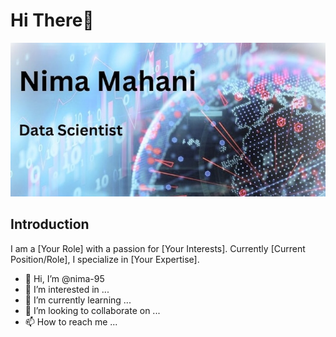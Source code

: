 # Hi There👋 

<img src="https://github.com/nima-95/nima-95/blob/main/Nima%20Mahani.jpg" alt=”React”>

## Introduction
I am a [Your Role] with a passion for [Your Interests]. Currently [Current Position/Role], I specialize in [Your Expertise].

- 👋 Hi, I’m @nima-95
- 👀 I’m interested in ...
- 🌱 I’m currently learning ...
- 💞️ I’m looking to collaborate on ...
- 📫 How to reach me ...

<!---
nima-95/nima-95 is a ✨ special ✨ repository because its `README.md` (this file) appears on your GitHub profile.
You can click the Preview link to take a look at your changes.
--->
